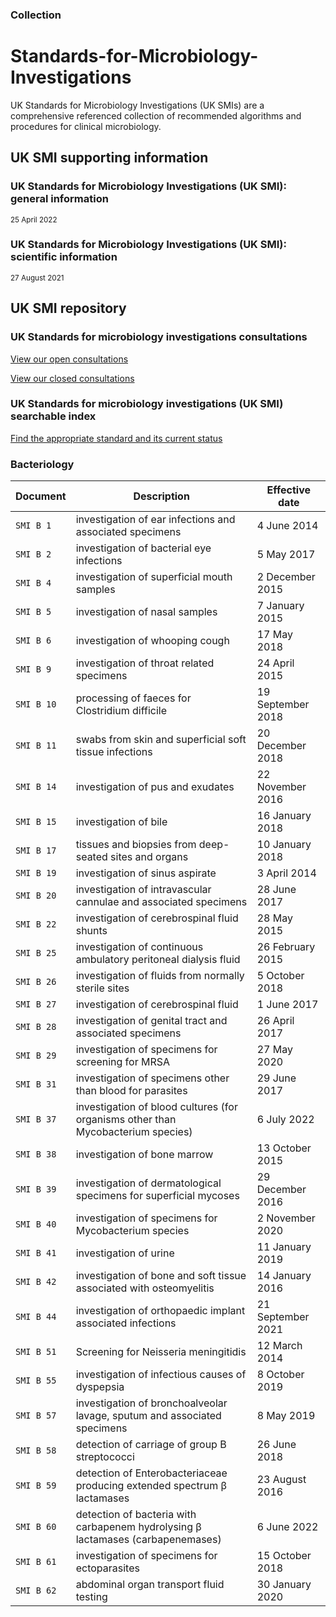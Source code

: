 ### Collection
# Standards-for-Microbiology-Investigations

UK Standards for Microbiology Investigations (UK SMIs) are a comprehensive referenced collection of recommended algorithms and procedures for clinical microbiology.

## UK SMI supporting information
### UK Standards for Microbiology Investigations (UK SMI): general information
<sub>25 April 2022</sub>
### UK Standards for Microbiology Investigations (UK SMI): scientific information
<sub>27 August 2021</sub>

## UK SMI repository

### UK Standards for microbiology investigations consultations

[View our open consultations](https://www.gov.uk/search/policy-papers-and-consultations?keywords=microbiology%20investigation&content_store_document_type%5B%5D=open_consultations&organisations%5B%5D=uk-health-security-agency&organisations%5B%5D=public-health-england&order=updated-newest)

[View our closed consultations](https://www.gov.uk/search/policy-papers-and-consultations?keywords=microbiology%20investigation&content_store_document_type%5B%5D=closed_consultations&organisations%5B%5D=uk-health-security-agency&organisations%5B%5D=public-health-england&order=updated-newest)

### UK Standards for microbiology investigations (UK SMI) searchable index

[Find the appropriate standard and its current status](https://www.gov.uk/government/publications/standards-for-microbiology-investigations-smi-searchable-index/uk-smi-searchable-index)


### Bacteriology 

| Document | Description | Effective date |
| --- | --- | --- |
| `SMI B 1` | investigation of ear infections and associated specimens | 4 June 2014 |
| `SMI B 2` | investigation of bacterial eye infections | 5 May 2017 |
| `SMI B 4` | investigation of superficial mouth samples | 2 December 2015 |
| `SMI B 5` | investigation of nasal samples | 7 January 2015 |
| `SMI B 6` | investigation of whooping cough | 17 May 2018 |
| `SMI B 9` | investigation of throat related specimens | 24 April 2015 |
| `SMI B 10` | processing of faeces for Clostridium difficile | 19 September 2018 |
| `SMI B 11` | swabs from skin and superficial soft tissue infections | 20 December 2018 |
| `SMI B 14` | investigation of pus and exudates | 22 November 2016 |
| `SMI B 15` | investigation of bile | 16 January 2018 |
| `SMI B 17` | tissues and biopsies from deep-seated sites and organs | 10 January 2018 |
| `SMI B 19` | investigation of sinus aspirate | 3 April 2014 |
| `SMI B 20` | investigation of intravascular cannulae and associated specimens | 28 June 2017 |
| `SMI B 22` | investigation of cerebrospinal fluid shunts | 28 May 2015 |
| `SMI B 25` | investigation of continuous ambulatory peritoneal dialysis fluid | 26 February 2015 |
| `SMI B 26` | investigation of fluids from normally sterile sites | 5 October 2018 |
| `SMI B 27` | investigation of cerebrospinal fluid | 1 June 2017 |
| `SMI B 28` | investigation of genital tract and associated specimens | 26 April 2017 |
| `SMI B 29` | investigation of specimens for screening for MRSA | 27 May 2020 |
| `SMI B 31` | investigation of specimens other than blood for parasites | 29 June 2017 |
| `SMI B 37` | investigation of blood cultures (for organisms other than Mycobacterium species) | 6 July 2022 |
| `SMI B 38` | investigation of bone marrow | 13 October 2015 |
| `SMI B 39` | investigation of dermatological specimens for superficial mycoses | 29 December 2016 |
| `SMI B 40` | investigation of specimens for Mycobacterium species | 2 November 2020 |
| `SMI B 41` | investigation of urine | 11 January 2019 |
| `SMI B 42` | investigation of bone and soft tissue associated with osteomyelitis | 14 January 2016 |
| `SMI B 44` | investigation of orthopaedic implant associated infections | 21 September 2021 |
| `SMI B 51` | Screening for Neisseria meningitidis | 12 March 2014 |
| `SMI B 55` | investigation of infectious causes of dyspepsia | 8 October 2019 |
| `SMI B 57` | investigation of bronchoalveolar lavage, sputum and associated specimens | 8 May 2019 |
| `SMI B 58` | detection of carriage of group B streptococci | 26 June 2018 |
| `SMI B 59` | detection of Enterobacteriaceae producing extended spectrum β lactamases | 23 August 2016 |
| `SMI B 60` | detection of bacteria with carbapenem hydrolysing β lactamases (carbapenemases) | 6 June 2022 |
| `SMI B 61` | investigation of specimens for ectoparasites | 15 October 2018 |
| `SMI B 62` | abdominal organ transport fluid testing | 30 January 2020 |
